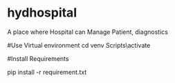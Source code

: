 # hydhospital
A place where Hospital can Manage Patient, diagnostics

#Use Virtual environment
cd venv
Scripts\activate


#Install Requirements

pip install -r requirement.txt